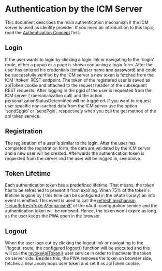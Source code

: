<!--
kb_guide
kb_pwa
kb_everyone
kb_sync_latest_only
-->

# Authentication by the ICM Server

This document describes the main authentication mechanism if the ICM server is used as identity provider.
If you need an introduction to this topic, read the [Authentication Concept](../concepts/authentication.md) first.

## Login

If the user wants to login by clicking a login link or navigating to the '/login' route, either a popup or a page is shown containing a login form.
After the user has entered his credentials (email/user name and password) and could be successfully verified by the ICM server a new token is fetched from the ICM '/token' REST endpoint.
The token of the registered user is saved as apiToken cookie and attached to the request header of the subsequent REST requests.
After logging in the pgid of the user is requested from the ICM server ( /personalization call) and the action personalizationStatusDetermined will be triggered.
If you want to request user specific non-cached data from the ICM server use the option 'sendSpgid' or 'sendPgid', respectively when you call the get method of the api token service.

## Registration

The registration of a user is similar to the login.
After the user has completed the registration form, the data are validated by the ICM server and a new user will be created.
Afterwards the authentication token is requested from the server and the user will be logged in, see above.

## Token Lifetime

Each authentication token has a predefined lifetime.
That means, the token has to be refreshed to prevent it from expiring.
When 75% of the token's lifetime is gone by ( this time can be configured in the oAuth library) an info event is emitted.
This event is used to call the [refresh mechanism 'setupRefreshTokenMechanism$'](../../src/app/core/utils/oauth-configuration/oauth-configuration.service.ts) of the oAuth configuration service and the authentication token will be renewed.
Hence, the token won't expire as long as the user keeps the PWA open in the browser.

## Logout

When the user logs out by clicking the logout link or navigating to the '/logout' route, the configured [logout()](../../src/app/core/identity-provider/icm.identity-provider.ts) function will be executed and this will call the [revokeApiToken()](../../src/app/core/services/user/user.service.ts) user service in order to inactivate the token on server side.
Besides this, the PWA removes the token on browser side, fetches a new anonymous user token and set it as apiToken cookie.
